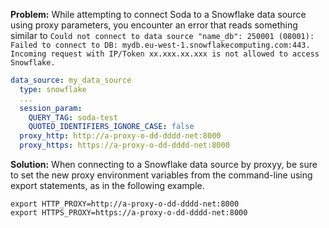 **Problem:** While attempting to connect Soda to a Snowflake data source using proxy parameters, you encounter an error that reads something similar to `Could not connect to data source "name_db": 250001 (08001): Failed to connect to DB: mydb.eu-west-1.snowflakecomputing.com:443. Incoming request with IP/Token xx.xxx.xx.xxx is not allowed to access Snowflake.`

```yaml
data_source: my_data_source
  type: snowflake
  ...
  session_param:
    QUERY_TAG: soda-test
    QUOTED_IDENTIFIERS_IGNORE_CASE: false
  proxy_http: http://a-proxy-o-dd-dddd-net:8000
  proxy_https: https://a-proxy-o-dd-dddd-net:8000
```

**Solution:** When connecting to a Snowflake data source by proxyy, be sure to set the new proxy environment variables from the command-line using export statements, as in the following example.
```shell
export HTTP_PROXY=http://a-proxy-o-dd-dddd-net:8000
export HTTPS_PROXY=https://a-proxy-o-dd-dddd-net:8000
```